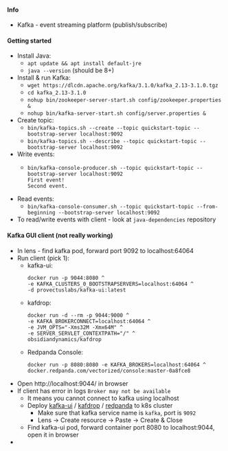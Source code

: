 #### Info
* Kafka - event streaming platform (publish/subscribe)

#### Getting started
* Install Java:
    * `apt update && apt install default-jre`
    * `java --version` (should be 8+)
* Install & run Kafka:
    * `wget https://dlcdn.apache.org/kafka/3.1.0/kafka_2.13-3.1.0.tgz`
    * `cd kafka_2.13-3.1.0`
    * `nohup bin/zookeeper-server-start.sh config/zookeeper.properties &`
    * `nohup bin/kafka-server-start.sh config/server.properties &`
* Create topic:
    * `bin/kafka-topics.sh --create --topic quickstart-topic --bootstrap-server localhost:9092`
    * `bin/kafka-topics.sh --describe --topic quickstart-topic --bootstrap-server localhost:9092`
* Write events:
    * ```
      bin/kafka-console-producer.sh --topic quickstart-topic --bootstrap-server localhost:9092
      First event!
      Second event.
      ```
* Read events:
    * `bin/kafka-console-consumer.sh --topic quickstart-topic --from-beginning --bootstrap-server localhost:9092`
* To read/write events with client - look at `java-dependencies` repository

#### Kafka GUI client (not really working)
* In lens - find kafka pod, forward port 9092 to localhost:64064
* Run client (pick 1):
    * kafka-ui:
        ```
        docker run -p 9044:8080 ^
        -e KAFKA_CLUSTERS_0_BOOTSTRAPSERVERS=localhost:64064 ^
        -d provectuslabs/kafka-ui:latest
        ```
    * kafdrop:
        ```
        docker run -d --rm -p 9044:9000 ^
        -e KAFKA_BROKERCONNECT=localhost:64064 ^
        -e JVM_OPTS="-Xms32M -Xmx64M" ^
        -e SERVER_SERVLET_CONTEXTPATH="/" ^
        obsidiandynamics/kafdrop
        ```
    * Redpanda Console:
        ```
        docker run -p 8080:8080 -e KAFKA_BROKERS=localhost:64064 ^
        docker.redpanda.com/vectorized/console:master-0a8fce8
        ```
* Open http://localhost:9044/ in browser
* If client has error in logs `Broker may not be available`
    * It means you cannot connect to kafka using localhost
    * Deploy [kafka-ui](yaml/kafka-ui.yaml) / [kafdrop](yaml/kafdrop.yaml) / [redpanda](yaml/redpanda.yaml) to k8s cluster
        * Make sure that kafka service name is `kafka`, port is `9092`
        * Lens -> Create resource -> Paste -> Create & Close
    * Find kafka-ui pod, forward container port 8080 to localhost:9044, open it in browser
* 
